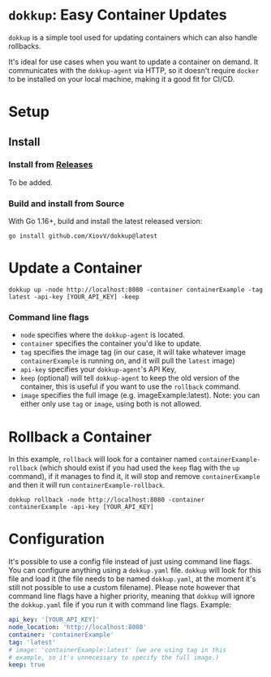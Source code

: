 # `dokkup`: Easy Container Updates

`dokkup` is a simple tool used for updating containers which can also handle rollbacks.

It's ideal for use cases when you want to update a container on demand. It communicates with 
the `dokkup-agent` via HTTP, so it doesn't require `docker` to be installed on your local machine, making it
a good fit for CI/CD.

# Setup

## Install

### Install from [Releases](https://github.com/XiovV/dokkup/releases)
To be added.

### Build and install from Source
With Go 1.16+, build and install the latest released version:

```
go install github.com/XiovV/dokkup@latest
```

# Update a Container
```shell
dokkup up -node http://localhost:8080 -container containerExample -tag latest -api-key [YOUR_API_KEY] -keep
```

### Command line flags

- `node` specifies where the `dokkup-agent` is located.
- `container` specifies the container you'd like to update.
- `tag` specifies the image tag (in our case, it will take whatever image `containerExample` is running on, and it will pull the `latest` image)
- `api-key` specifies your `dokkup-agent`'s API Key,
- `keep` (optional) will tell `dokkup-agent` to keep the old version of the container, this is useful if you want to use the `rollback` command.
- `image` specifies the full image (e.g. imageExample:latest). Note: you can either only use `tag` or `image`, using both is not allowed.

# Rollback a Container

In this example, `rollback` will look for a container named `containerExample-rollback` (which should exist if you had used the `keep` flag with the `up` command), if it manages to find it,
it will stop and remove `containerExample` and then it will run `containerExample-rollback`. 
```shell
dokkup rollback -node http://localhost:8080 -container containerExample -api-key [YOUR_API_KEY]
```

# Configuration
It's possible to use a config file instead of just using command line flags. You can configure anything using
a `dokkup.yaml` file. `dokkup` will look for this file and load it (the file needs to be named `dokkup.yaml`, at the moment it's 
still not possible to use a custom filename). Please note however that command line flags have a higher priority, meaning that `dokkup` will ignore the `dokkup.yaml`
file if you run it with command line flags. Example:
```yaml
api_key: '[YOUR_API_KEY]'
node_location: 'http://localhost:8080'
container: 'containerExample'
tag: 'latest'
# image: 'containerExample:latest' (we are using tag in this 
# example, so it's unnecessary to specify the full image.)
keep: true
```